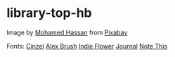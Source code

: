 # library-top-hb

Image by <a href="https://pixabay.com/users/mohamed_hassan-5229782/?utm_source=link-attribution&utm_medium=referral&utm_campaign=image&utm_content=2500942">Mohamed Hassan</a> from <a href="https://pixabay.com//?utm_source=link-attribution&utm_medium=referral&utm_campaign=image&utm_content=2500942">Pixabay</a>

Fonts:
<a href="https://www.fontsquirrel.com/fonts/cinzel">Cinzel</a>
<a href="https://www.fontsquirrel.com/fonts/alex-brush">Alex Brush</a>
<a href="https://www.fontsquirrel.com/fonts/indie-flower">Indie Flower</a>
<a href="https://www.fontsquirrel.com/fonts/Journal">Journal</a>
<a href="https://www.fontsquirrel.com/fonts/Note-this">Note This</a>